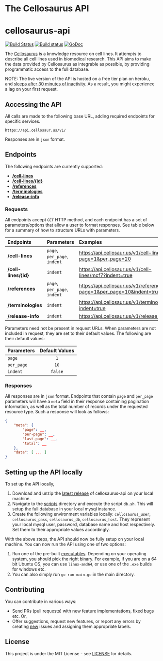 # The Cellosaurus API

# cellosaurus-api

[![Build Status](https://travis-ci.org/assefamaru/cellosaurus-api.svg?branch=master)](https://travis-ci.org/assefamaru/cellosaurus-api)
[![Build status](https://ci.appveyor.com/api/projects/status/ssw9ljftsj3pbom5?svg=true)](https://ci.appveyor.com/project/assefamaru/cellosaurus-api)
[![GoDoc](https://godoc.org/github.com/assefamaru/cellosaurus-api/src?status.svg)](https://godoc.org/github.com/assefamaru/cellosaurus-api/src)

The [Cellosaurus](https://web.expasy.org/cellosaurus/) is a knowledge resource on cell lines. It attempts to describe all cell lines used in biomedical research. This API aims to make the data provided by Cellosaurus as integrable as possible, by providing programmatic access to the full database.

NOTE: The live version of the API is hosted on a free tier plan on heroku, and [sleeps after 30 minutes of inactivity](https://devcenter.heroku.com/articles/dynos#dyno-idling). As a result, you might experience a lag on your first request.

## Accessing the API

All calls are made to the following base URL, adding required endpoints for specific services.

```
https://api.cellosaur.us/v1/
```

Responses are in `json` format.

## Endpoints

The following endpoints are currently supported:

* **[/cell-lines](https://api.cellosaur.us/v1/cell-lines)**
* **[/cell-lines/{id}](https://api.cellosaur.us/v1/cell-lines/mcf7)**
* **[/references](https://api.cellosaur.us/v1/references)**
* **[/terminologies](https://api.cellosaur.us/v1/terminologies)**
* **[/release-info](https://api.cellosaur.us/v1/release-info)**

### Requests

All endpoints accept `GET` HTTP method, and each endpoint has a set of parameters/options that allow a user to format responses. See table below for a summary of how to structure URLs with parameters.

| Endpoints | Parameters | Examples |
| :--- | :--- | :--- |
| **/cell-lines** | `page`, `per_page`, `indent` | https://api.cellosaur.us/v1/cell-lines?page=1&per_page=20 |
| **/cell-lines/{id}** | `indent` | https://api.cellosaur.us/v1/cell-lines/mcf7?indent=true |
| **/references** | `page`, `per_page`, `indent` | https://api.cellosaur.us/v1/references?page=1&per_page=10&indent=true |
| **/terminologies** | `indent` | https://api.cellosaur.us/v1/terminologies?indent=true |
| **/release-info** | `indent` | https://api.cellosaur.us/v1/release-info |

Parameters need not be present in request URLs. When parameters are not included in request, they are set to their default values. The following are their default values:

| Parameters | Default Values |
| :--- | :---: |
| `page` | `1` |
| `per_page` | `10` |
| `indent` | `false` |

### Responses

All responses are in `json` format. Endpoints that contain `page` and `per_page` parameters will have a `meta` field in their response containing pagination information, as well as the total number of records under the requested resource type. Such a response will look as follows:

```json
{
    "meta": {
        "page": __,
        "per-page": __,
        "last-page": __,
        "total": __
    },
    "data": [ ... ]
}
```

## Setting up the API locally

To set up the API locally,

1. Download and unzip the [latest release](https://github.com/assefamaru/cellosaurus-api/releases/latest) of cellosaurus-api on your local machine.
2. Navigate to the [scripts](scripts) directory and execute the script `db.sh`. This will setup the full database in your local mysql instance.
3. Create the following environment variables locally: `cellosaurus_user`, `cellosaurus_pass`, `cellosaurus_db`, `cellosaurus_host`. They represent your local mysql user, password, database name and host respectively. Set them to their appropriate values accordingly.

With the above steps, the API should now be fully setup on your local machine. You can now run the API using one of two options:

1. Run one of the pre-built [executables](build). Depending on your operating system, you should pick the right binary. For example, if you are on a 64 bit Ubuntu OS, you can use `linux-amd64`, or use one of the `.exe` builds for windows etc.
2. You can also simply run `go run main.go` in the main directory.

## Contributing

You can contribute in various ways:

- Send PRs (pull requests) with new feature implementations, fixed bugs etc. Or,
- Offer suggestions, request new features, or report any errors by creating [new](https://github.com/assefamaru/cellosaurus-api/issues/new) issues and assigning them appropriate labels.

## License

This project is under the MIT License - see [LICENSE](LICENSE) for details.
